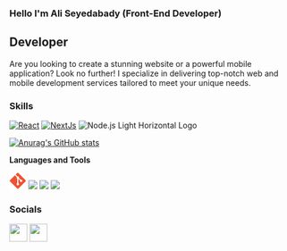 ### Hello I'm Ali Seyedabady (Front-End Developer)

## Developer

Are you looking to create a stunning website or a powerful mobile application? Look no further! I specialize in delivering top-notch web and mobile development services tailored to meet your unique needs.

### Skills

<p align="left">
  <a href="https://react.dev/" target="_blank" rel="noreferrer"><img src="https://upload.wikimedia.org/wikipedia/commons/a/a7/React-icon.svg" width="36" height="36" alt="React" /></a>
  <a href="https://nextjs.org/" target="_blank" rel="noreferrer"><img src="https://seeklogo.com/images/N/next-js-logo-8FCFF51DD2-seeklogo.com.png" width="36" height="36" alt="NextJs" /></a>
  <a><img alt="Node.js Light Horizontal Logo" src="https://nodejs.org/static/logos/jsIconGreen.svg"  width="36" height="36"></a>
</p>

[![Anurag's GitHub stats](https://github-readme-stats.vercel.app/api?username=aliseyedabady)](https://github.com/anuraghazra/github-readme-stats)

**Languages and Tools**

<code><img height="30" src="https://raw.githubusercontent.com/Kuruchy/Kuruchy/master/data/git.svg"></code>
<code><img height="30" src="https://upload.wikimedia.org/wikipedia/commons/a/a7/React-icon.svg"></code>
<code><img height="30" src="https://upload.wikimedia.org/wikipedia/commons/9/99/Unofficial_JavaScript_logo_2.svg"></code>
<code><img height="30" src="https://seeklogo.com/images/N/next-js-logo-8FCFF51DD2-seeklogo.com.png"></code>

### Socials

<p align="left">
    <a href="https://www.instagram.com/aliseyedabady.dev" target="_blank" rel="noreferrer"><img src="https://raw.githubusercontent.com/danielcranney/readme-generator/main/public/icons/socials/instagram.svg" width="32" height="32" /></a>
<a href="https://www.linkedin.com/in/aliseyedabady/" target="_blank" rel="noreferrer"><img src="https://raw.githubusercontent.com/danielcranney/readme-generator/main/public/icons/socials/linkedin.svg" width="32" height="32" /></a>
